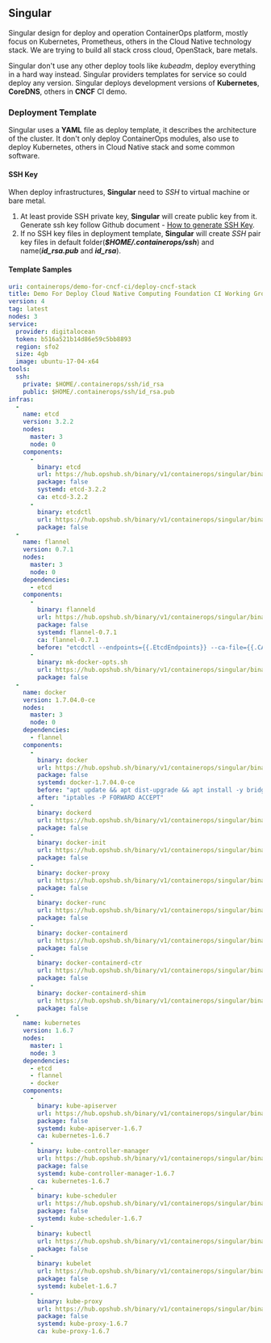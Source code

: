 ## Singular

Singular design for deploy and operation ContainerOps platform, mostly focus on Kubernetes, Prometheus, others in the Cloud Native technology stack. We are trying to build all stack cross cloud, OpenStack, bare metals.

Singular don't use any other deploy tools like _kubeadm_, deploy everything in a hard way instead. Singular providers templates for service so could deploy any version. Singular deploys development versions of **Kubernetes**, **CoreDNS**, others in **CNCF** CI demo.

### Deployment Template

Singular uses a **YAML** file as deploy template, it describes the architecture of the cluster. It don't only deploy ContainerOps modules, also use to deploy Kubernetes, others in Cloud Native stack and some common software.

#### SSH Key

When deploy infrastructures, **Singular** need to _SSH_ to virtual machine or bare metal.

1. At least provide SSH private key, **Singular** will create public key from it. Generate ssh key follow Github document - [How to generate SSH Key](https://help.github.com/articles/generating-a-new-ssh-key-and-adding-it-to-the-ssh-agent).
2. If no SSH key files in deployment template, **Singular** will create _SSH_ pair key files in default folder(**_$HOME/.containerops/ssh_**) and name(**_id_rsa.pub_** and **_id_rsa_**).

#### Template Samples

```YAML
uri: containerops/demo-for-cncf-ci/deploy-cncf-stack
title: Demo For Deploy Cloud Native Computing Foundation CI Working Group
version: 4
tag: latest
nodes: 3
service:
  provider: digitalocean
  token: b516a521b14d86e59c5bb8893
  region: sfo2
  size: 4gb
  image: ubuntu-17-04-x64
tools:
  ssh:
    private: $HOME/.containerops/ssh/id_rsa
    public: $HOME/.containerops/ssh/id_rsa.pub
infras:
  -
    name: etcd
    version: 3.2.2
    nodes:
      master: 3
      node: 0
    components:
      -
        binary: etcd
        url: https://hub.opshub.sh/binary/v1/containerops/singular/binary/etcd/3.2.2
        package: false
        systemd: etcd-3.2.2
        ca: etcd-3.2.2
      -
        binary: etcdctl
        url: https://hub.opshub.sh/binary/v1/containerops/singular/binary/etcdctl/3.2.2
        package: false
  -
    name: flannel
    version: 0.7.1
    nodes:
      master: 3
      node: 0
    dependencies:
      - etcd
    components:
      -
        binary: flanneld
        url: https://hub.opshub.sh/binary/v1/containerops/singular/binary/flanneld/0.7.1
        package: false
        systemd: flannel-0.7.1
        ca: flannel-0.7.1
        before: "etcdctl --endpoints={{.EtcdEndpoints}} --ca-file={{.CAPemFile}} --cert-file={{.FlanneldPemFile}} --key-file={{.FlanneldKeyFile}} set /kubernetes/network/config '{\"Network\":\"'172.30.0.0/16'\", \"SubnetLen\": 24, \"Backend\": {\"Type\": \"vxlan\"}}'"
      -
        binary: mk-docker-opts.sh
        url: https://hub.opshub.sh/binary/v1/containerops/singular/binary/mk-docker-opts.sh/0.7.1
        package: false
  -
    name: docker
    version: 1.7.04.0-ce
    nodes:
      master: 3
      node: 0
    dependencies:
      - flannel
    components:
      -
        binary: docker
        url: https://hub.opshub.sh/binary/v1/containerops/singular/binary/docker/17.04.0-ce
        package: false
        systemd: docker-1.7.04.0-ce
        before: "apt update && apt dist-upgrade && apt install -y bridge-utils aufs-tools cgroupfs-mount libltdl7 && systemctl stop ufw && systemctl disable ufw && iptables -F && iptables -X && iptables -F -t nat && iptables -X -t nat"
        after: "iptables -P FORWARD ACCEPT"
      -
        binary: dockerd
        url: https://hub.opshub.sh/binary/v1/containerops/singular/binary/dockerd/17.04.0-ce
        package: false
      -
        binary: docker-init
        url: https://hub.opshub.sh/binary/v1/containerops/singular/binary/docker-init/17.04.0-ce
        package: false
      -
        binary: docker-proxy
        url: https://hub.opshub.sh/binary/v1/containerops/singular/binary/docker-proxy/17.04.0-ce
        package: false
      -
        binary: docker-runc
        url: https://hub.opshub.sh/binary/v1/containerops/singular/binary/docker-runc/17.04.0-ce
        package: false
      -
        binary: docker-containerd
        url: https://hub.opshub.sh/binary/v1/containerops/singular/binary/docker-containerd/17.04.0-ce
        package: false
      -
        binary: docker-containerd-ctr
        url: https://hub.opshub.sh/binary/v1/containerops/singular/binary/docker-containerd-ctr/17.04.0-ce
        package: false
      -
        binary: docker-containerd-shim
        url: https://hub.opshub.sh/binary/v1/containerops/singular/binary/docker-containerd-shim/17.04.0-ce
        package: false
  -
    name: kubernetes
    version: 1.6.7
    nodes:
      master: 1
      node: 3
    dependencies:
      - etcd
      - flannel
      - docker
    components:
      -
        binary: kube-apiserver
        url: https://hub.opshub.sh/binary/v1/containerops/singular/binary/kube-apiserver/1.6.7
        package: false
        systemd: kube-apiserver-1.6.7
        ca: kubernetes-1.6.7
      -
        binary: kube-controller-manager
        url: https://hub.opshub.sh/binary/v1/containerops/singular/binary/kube-controller-manager/1.6.7
        package: false
        systemd: kube-controller-manager-1.6.7
        ca: kubernetes-1.6.7
      -
        binary: kube-scheduler
        url: https://hub.opshub.sh/binary/v1/containerops/singular/binary/kube-scheduler/1.6.7
        package: false
        systemd: kube-scheduler-1.6.7
      -
        binary: kubectl
        url: https://hub.opshub.sh/binary/v1/containerops/singular/binary/kubectl/1.6.7
        package: false
      -
        binary: kubelet
        url: https://hub.opshub.sh/binary/v1/containerops/singular/binary/kubelet/1.6.7
        package: false
        systemd: kubelet-1.6.7
      -
        binary: kube-proxy
        url: https://hub.opshub.sh/binary/v1/containerops/singular/binary/kube-proxy/1.6.7
        package: false
        systemd: kube-proxy-1.6.7
        ca: kube-proxy-1.6.7
```
